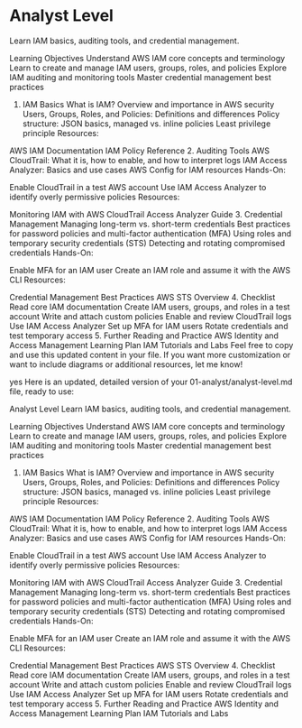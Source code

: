 # Analyst Level
Learn IAM basics, auditing tools, and credential management.

Learning Objectives
Understand AWS IAM core concepts and terminology
Learn to create and manage IAM users, groups, roles, and policies
Explore IAM auditing and monitoring tools
Master credential management best practices
1. IAM Basics
What is IAM? Overview and importance in AWS security
Users, Groups, Roles, and Policies: Definitions and differences
Policy structure: JSON basics, managed vs. inline policies
Least privilege principle
Resources:

AWS IAM Documentation
IAM Policy Reference
2. Auditing Tools
AWS CloudTrail: What it is, how to enable, and how to interpret logs
IAM Access Analyzer: Basics and use cases
AWS Config for IAM resources
Hands-On:

Enable CloudTrail in a test AWS account
Use IAM Access Analyzer to identify overly permissive policies
Resources:

Monitoring IAM with AWS CloudTrail
Access Analyzer Guide
3. Credential Management
Managing long-term vs. short-term credentials
Best practices for password policies and multi-factor authentication (MFA)
Using roles and temporary security credentials (STS)
Detecting and rotating compromised credentials
Hands-On:

Enable MFA for an IAM user
Create an IAM role and assume it with the AWS CLI
Resources:

Credential Management Best Practices
AWS STS Overview
4. Checklist
 Read core IAM documentation
 Create IAM users, groups, and roles in a test account
 Write and attach custom policies
 Enable and review CloudTrail logs
 Use IAM Access Analyzer
 Set up MFA for IAM users
 Rotate credentials and test temporary access
5. Further Reading and Practice
AWS Identity and Access Management Learning Plan
IAM Tutorials and Labs
Feel free to copy and use this updated content in your file. If you want more customization or want to include diagrams or additional resources, let me know!

yes 
Here is an updated, detailed version of your 01-analyst/analyst-level.md file, ready to use:

Analyst Level
Learn IAM basics, auditing tools, and credential management.

Learning Objectives
Understand AWS IAM core concepts and terminology
Learn to create and manage IAM users, groups, roles, and policies
Explore IAM auditing and monitoring tools
Master credential management best practices
1. IAM Basics
What is IAM? Overview and importance in AWS security
Users, Groups, Roles, and Policies: Definitions and differences
Policy structure: JSON basics, managed vs. inline policies
Least privilege principle
Resources:

AWS IAM Documentation
IAM Policy Reference
2. Auditing Tools
AWS CloudTrail: What it is, how to enable, and how to interpret logs
IAM Access Analyzer: Basics and use cases
AWS Config for IAM resources
Hands-On:

Enable CloudTrail in a test AWS account
Use IAM Access Analyzer to identify overly permissive policies
Resources:

Monitoring IAM with AWS CloudTrail
Access Analyzer Guide
3. Credential Management
Managing long-term vs. short-term credentials
Best practices for password policies and multi-factor authentication (MFA)
Using roles and temporary security credentials (STS)
Detecting and rotating compromised credentials
Hands-On:

Enable MFA for an IAM user
Create an IAM role and assume it with the AWS CLI
Resources:

Credential Management Best Practices
AWS STS Overview
4. Checklist
 Read core IAM documentation
 Create IAM users, groups, and roles in a test account
 Write and attach custom policies
 Enable and review CloudTrail logs
 Use IAM Access Analyzer
 Set up MFA for IAM users
 Rotate credentials and test temporary access
5. Further Reading and Practice
AWS Identity and Access Management Learning Plan
IAM Tutorials and Labs
